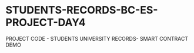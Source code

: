 # STUDENTS-RECORDS-BC-ES-PROJECT-DAY4
PROJECT CODE - STUDENTS UNIVERSITY RECORDS- SMART CONTRACT DEMO
